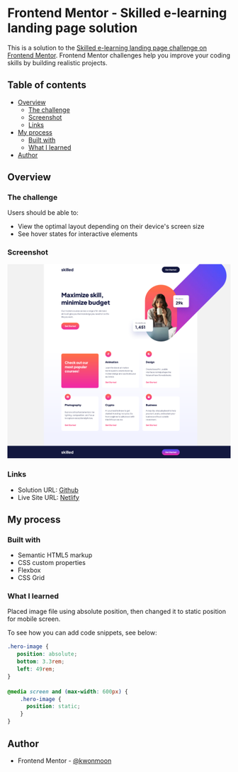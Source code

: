 # Frontend Mentor - Skilled e-learning landing page solution

This is a solution to the [Skilled e-learning landing page challenge on Frontend Mentor](https://www.frontendmentor.io/challenges/skilled-elearning-landing-page-S1ObDrZ8q). Frontend Mentor challenges help you improve your coding skills by building realistic projects.

## Table of contents

- [Overview](#overview)
  - [The challenge](#the-challenge)
  - [Screenshot](#screenshot)
  - [Links](#links)
- [My process](#my-process)
  - [Built with](#built-with)
  - [What I learned](#what-i-learned)
- [Author](#author)

## Overview

### The challenge

Users should be able to:

- View the optimal layout depending on their device's screen size
- See hover states for interactive elements

### Screenshot

![](./screenshot.png)

### Links

- Solution URL: [Github](https://github.com/kwonmoon/skilled-elearning-landing-page)
- Live Site URL: [Netlify](https://your-live-site-url.com)

## My process

### Built with

- Semantic HTML5 markup
- CSS custom properties
- Flexbox
- CSS Grid

### What I learned

Placed image file using absolute position, then changed it to static position for mobile screen.

To see how you can add code snippets, see below:

```css
.hero-image {
   position: absolute;
   bottom: 3.3rem;
   left: 49rem;
}

@media screen and (max-width: 600px) {
    .hero-image {
      position: static;
    }   
}
```

## Author

- Frontend Mentor - [@kwonmoon](https://www.frontendmentor.io/profile/kwonmoon)
